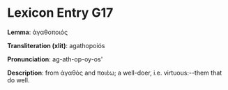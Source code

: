 # Lexicon Entry G17

**Lemma**: ἀγαθοποιός

**Transliteration (xlit)**: agathopoiós

**Pronunciation**: ag-ath-op-oy-os'

**Description**:
from ἀγαθός and ποιέω; a well-doer, i.e. virtuous:--them that do well.
